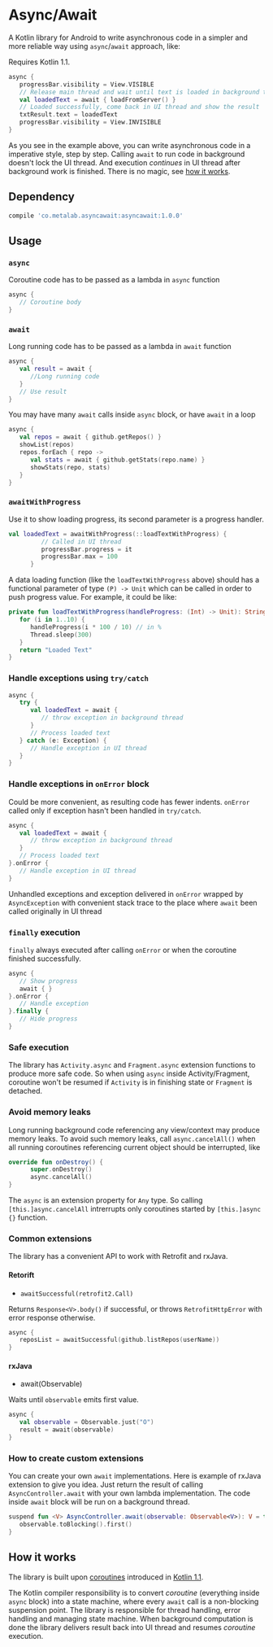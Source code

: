 # Async/Await
A Kotlin library for Android to write asynchronous code in a simpler and more reliable way using `async`/`await` approach, like:

Requires Kotlin 1.1.

```Kotlin
async {
   progressBar.visibility = View.VISIBLE
   // Release main thread and wait until text is loaded in background thread
   val loadedText = await { loadFromServer() }
   // Loaded successfully, come back in UI thread and show the result
   txtResult.text = loadedText
   progressBar.visibility = View.INVISIBLE
}
```
As you see in the example above, you can write asynchronous code in a imperative style, step by step. Calling `await` to run code in background doesn't lock the UI thread. And execution _continues_ in UI thread after background work is finished. There is no magic, see [how it works](#how-it-works).

## Dependency
```Groovy
compile 'co.metalab.asyncawait:asyncawait:1.0.0'
```

## Usage
### `async`

Coroutine code has to be passed as a lambda in `async` function
```Kotlin
async {
   // Coroutine body
}
```

### `await`

Long running code has to be passed as a lambda in `await` function
```Kotlin
async {
   val result = await {
      //Long running code
   }
   // Use result
}
```
You may have many `await` calls inside `async` block, or have `await` in a loop

```Kotlin 
async {
   val repos = await { github.getRepos() }
   showList(repos)
   repos.forEach { repo ->
      val stats = await { github.getStats(repo.name) }
      showStats(repo, stats)
   }
}
```

### `awaitWithProgress`

Use it to show loading progress, its second parameter is a progress handler.
```Kotlin
val loadedText = awaitWithProgress(::loadTextWithProgress) {
         // Called in UI thread
         progressBar.progress = it
         progressBar.max = 100
      }
```
A data loading function (like the `loadTextWithProgress` above) should has a functional parameter of type `(P) -> Unit` which can be called in order to push progress value. For example, it could be like:
```Kotlin
private fun loadTextWithProgress(handleProgress: (Int) -> Unit): String {
   for (i in 1..10) {
      handleProgress(i * 100 / 10) // in %
      Thread.sleep(300)
   }
   return "Loaded Text"
}
```

### Handle exceptions using `try/catch`

```Kotlin
async {
   try {
      val loadedText = await {
         // throw exception in background thread
      }
      // Process loaded text
   } catch (e: Exception) {
      // Handle exception in UI thread
   }
}
```

### Handle exceptions in `onError` block

Could be more convenient, as resulting code has fewer indents. `onError` called only if exception hasn't been handled in `try/catch`.
```Kotlin
async {
   val loadedText = await {
      // throw exception in background thread
   }
   // Process loaded text
}.onError {
   // Handle exception in UI thread
}
```

Unhandled exceptions and exception delivered in `onError` wrapped by `AsyncException` with convenient stack trace to the place where `await` been called originally in UI thread 

### `finally` execution
`finally` always executed after calling `onError` or when the coroutine finished successfully.
```Kotlin
async {
   // Show progress
   await { }
}.onError {
   // Handle exception
}.finally {
   // Hide progress
}
```

### Safe execution

The library has `Activity.async` and `Fragment.async` extension functions to produce more safe code. So when using `async` inside Activity/Fragment, coroutine won't be resumed if `Activity` is in finishing state or `Fragment` is detached.

### Avoid memory leaks

Long running background code referencing any view/context may produce memory leaks. To avoid such memory leaks, call `async.cancelAll()` when all running coroutines referencing current object should be interrupted, like
```Kotlin
override fun onDestroy() {
      super.onDestroy()
      async.cancelAll()
}
```
The `async` is an extension property for `Any` type. So calling `[this.]async.cancelAll` intrerrupts only coroutines started by `[this.]async {}` function.

### Common extensions

The library has a convenient API to work with Retrofit and rxJava.

#### Retorift
* `awaitSuccessful(retrofit2.Call)`

Returns `Response<V>.body()` if successful, or throws `RetrofitHttpError` with error response otherwise.  
```Kotlin
async {
   reposList = awaitSuccessful(github.listRepos(userName))
}
```
#### rxJava
* await(Observable<V>)

Waits until `observable` emits first value.
```Kotlin
async {
   val observable = Observable.just("O")
   result = await(observable)
}
```

### How to create custom extensions
You can create your own `await` implementations. Here is example of rxJava extension to give you idea. Just return the result of calling `AsyncController.await` with your own lambda implementation. The code inside `await` block will be run on a background thread.
```Kotlin
suspend fun <V> AsyncController.await(observable: Observable<V>): V = this.await {
   observable.toBlocking().first()
}
```

## How it works

The library is built upon [coroutines](https://github.com/Kotlin/kotlin-coroutines/blob/master/kotlin-coroutines-informal.md) introduced in [Kotlin 1.1](https://blog.jetbrains.com/kotlin/2017/03/kotlin-1-1/).

The Kotlin compiler responsibility is to convert _coroutine_ (everything inside `async` block) into a state machine, where every `await` call is a non-blocking suspension point. The library is responsible for thread handling, error handling and managing state machine. When background computation is done the library delivers result back into UI thread and resumes _coroutine_ execution.
